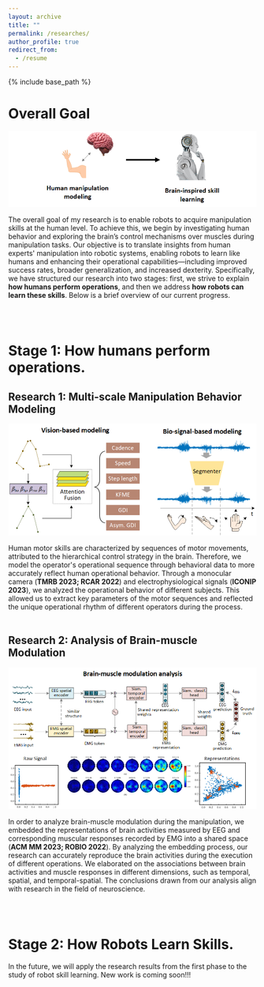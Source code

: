```yaml
---
layout: archive
title: ""
permalink: /researches/
author_profile: true
redirect_from:
  - /resume
---
```


{% include base_path %}

Overall Goal
====

![overall](r0.png)

The overall goal of my research is to enable robots to acquire manipulation skills at the human level. To achieve this, we begin by investigating human behavior and exploring the brain’s control mechanisms over muscles during manipulation tasks. Our objective is to translate insights from human experts' manipulation into robotic systems, enabling robots to learn like humans and enhancing their operational capabilities—including improved success rates, broader generalization, and increased dexterity. Specifically, we have structured our research into two stages: first, we strive to explain **how humans perform operations**, and then we address **how robots can learn these skills**. Below is a brief overview of our current progress.

<br>
<br>

Stage 1: How humans perform operations.
====

Research 1: Multi-scale Manipulation Behavior Modeling
---

![r1](r1.png)

Human motor skills are characterized by sequences of motor movements, attributed to the hierarchical control strategy in the brain. Therefore, we model the operator's operational sequence through behavioral data to more accurately reflect human operational behavior. Through a monocular camera (**TMRB 2023; RCAR 2022**) and electrophysiological signals (**ICONIP 2023**), we analyzed the operational behavior of different subjects. This allowed us to extract key parameters of the motor sequences and reflected the unique operational rhythm of different operators during the process.
<br>
<br>

Research 2: Analysis of Brain-muscle Modulation
---

![r2](r2.png)

In order to analyze brain-muscle modulation during the manipulation, we embedded the representations of brain activities measured by EEG and corresponding muscular responses recorded by EMG into a shared space (**ACM MM 2023; ROBIO 2022**). By analyzing the embedding process, our research can accurately reproduce the brain activities during the execution of different operations. We elaborated on the associations between brain activities and muscle responses in different dimensions, such as temporal, spatial, and temporal-spatial. The conclusions drawn from our analysis align with research in the field of neuroscience.

<br>
<br>

Stage 2: How Robots Learn Skills.
====

In the future, we will apply the research results from the first phase to the study of robot skill learning. New work is coming soon!!!
